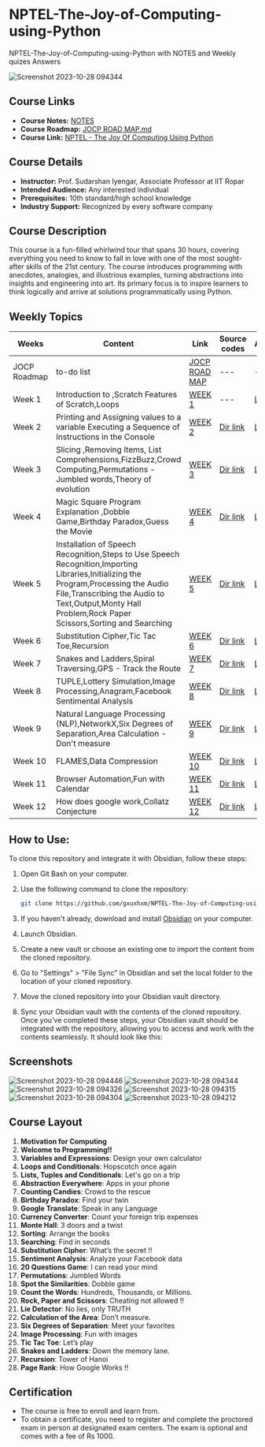 # NPTEL-The-Joy-of-Computing-using-Python
NPTEL-The-Joy-of-Computing-using-Python with NOTES and Weekly quizes Answers 

![Screenshot 2023-10-28 094344](https://github.com/gxuxhxm/NPTEL-The-Joy-of-Computing-using-Python/assets/114379335/9afefd12-5e07-40f2-b3c0-f0053e3dbf46)

## Course Links

- **Course Notes:** [NOTES](https://github.com/gxuxhxm/NPTEL-The-Joy-of-Computing-using-Python/tree/main/NOTES)
- **Course Roadmap:** [JOCP ROAD MAP.md](https://github.com/gxuxhxm/NPTEL-The-Joy-of-Computing-using-Python/blob/main/JOCP%20ROAD%20MAP.md)
- **Course Link:** [NPTEL - The Joy Of Computing Using Python](https://onlinecourses.nptel.ac.in/noc23_cs108/course)

## Course Details

- **Instructor:** Prof. Sudarshan Iyengar, Associate Professor at IIT Ropar
- **Intended Audience:** Any interested individual
- **Prerequisites:** 10th standard/high school knowledge
- **Industry Support:** Recognized by every software company

## Course Description

This course is a fun-filled whirlwind tour that spans 30 hours, covering everything you need to know to fall in love with one of the most sought-after skills of the 21st century. The course introduces programming with anecdotes, analogies, and illustrious examples, turning abstractions into insights and engineering into art. Its primary focus is to inspire learners to think logically and arrive at solutions programmatically using Python.

## Weekly Topics

| Weeks | Content | Link | Source codes | Assignments |
| ----- | ------- | ---- | ------------ | ----------- |
| JOCP Roadmap | to-do list | [JOCP ROAD MAP](https://github.com/gxuxhxm/NPTEL-The-Joy-of-Computing-using-Python/blob/main/JOCP%20ROAD%20MAP.md?plain=1) | --- | --- |
| Week 1 | Introduction to ,Scratch Features of Scratch,Loops| [WEEK 1](https://github.com/gxuxhxm/NPTEL-The-Joy-of-Computing-using-Python/blob/main/NOTES/WEEK%201.md) | --- |  [LINK](https://github.com/gxuxhxm/NPTEL-The-Joy-of-Computing-using-Python/blob/main/Assignments/WEEK%201.md) |
| Week 2 | Printing and Assigning values to a variable Executing a Sequence of Instructions in the Console | [WEEK 2](https://github.com/gxuxhxm/NPTEL-The-Joy-of-Computing-using-Python/blob/main/NOTES/WEEK%202.md) | [Dir link](https://github.com/gxuxhxm/NPTEL-The-Joy-of-Computing-using-Python/tree/main/Source-codes/WEEK%202) |  [LINK](https://github.com/gxuxhxm/NPTEL-The-Joy-of-Computing-using-Python/blob/main/Assignments/WEEK%202.md) |
| Week 3 | Slicing ,Removing Items, List Comprehensions,FizzBuzz,Crowd Computing,Permutations - Jumbled words,Theory of evolution | [WEEK 3](https://github.com/gxuxhxm/NPTEL-The-Joy-of-Computing-using-Python/blob/main/NOTES/WEEK%203.md) | [Dir link](https://github.com/gxuxhxm/NPTEL-The-Joy-of-Computing-using-Python/tree/main/Source-codes/WEEK%203) |  [LINK](https://github.com/gxuxhxm/NPTEL-The-Joy-of-Computing-using-Python/blob/main/Assignments/WEEK%203.md) |
| Week 4 | Magic Square Program Explanation ,Dobble Game,Birthday Paradox,Guess the Movie | [WEEK 4](https://github.com/gxuxhxm/NPTEL-The-Joy-of-Computing-using-Python/blob/main/NOTES/WEEK%204.md) | [Dir link](https://github.com/gxuxhxm/NPTEL-The-Joy-of-Computing-using-Python/tree/main/Source-codes/WEEK%204) |  [LINK](https://github.com/gxuxhxm/NPTEL-The-Joy-of-Computing-using-Python/blob/main/Assignments/WEEK%204.md) |
| Week 5 | Installation of Speech Recognition,Steps to Use Speech Recognition,Importing Libraries,Initializing the Program,Processing the Audio File,Transcribing the Audio to Text,Output,Monty Hall Problem,Rock Paper Scissors,Sorting and Searching | [WEEK 5](https://github.com/gxuxhxm/NPTEL-The-Joy-of-Computing-using-Python/blob/main/NOTES/WEEK%205.md) | [Dir link](https://github.com/gxuxhxm/NPTEL-The-Joy-of-Computing-using-Python/tree/main/Source-codes/WEEK%205) |  [LINK](https://github.com/gxuxhxm/NPTEL-The-Joy-of-Computing-using-Python/blob/main/Assignments/WEEK%205.md) |
| Week 6 | Substitution Cipher,Tic Tac Toe,Recursion | [WEEK 6](https://github.com/gxuxhxm/NPTEL-The-Joy-of-Computing-using-Python/blob/main/NOTES/WEEK%206.md) | [Dir link](https://github.com/gxuxhxm/NPTEL-The-Joy-of-Computing-using-Python/tree/main/Source-codes/WEEK%206) |  [LINK](https://github.com/gxuxhxm/NPTEL-The-Joy-of-Computing-using-Python/blob/main/Assignments/WEEK%206.md) |
| Week 7 | Snakes and Ladders,Spiral Traversing,GPS - Track the Route | [WEEK 7](https://github.com/gxuxhxm/NPTEL-The-Joy-of-Computing-using-Python/blob/main/NOTES/WEEK%207.md) | [Dir link](https://github.com/gxuxhxm/NPTEL-The-Joy-of-Computing-using-Python/tree/main/Source-codes/WEEK%207) |  [LINK](https://github.com/gxuxhxm/NPTEL-The-Joy-of-Computing-using-Python/blob/main/Assignments/WEEK%207.md) |
| Week 8 | TUPLE,Lottery Simulation,Image Processing,Anagram,Facebook Sentimental Analysis | [WEEK 8](https://github.com/gxuxhxm/NPTEL-The-Joy-of-Computing-using-Python/blob/main/NOTES/WEEK%208.md) | [Dir link](https://github.com/gxuxhxm/NPTEL-The-Joy-of-Computing-using-Python/tree/main/Source-codes/WEEK%208) |  [LINK](https://github.com/gxuxhxm/NPTEL-The-Joy-of-Computing-using-Python/blob/main/Assignments/WEEK%208.md) |
| Week 9 | Natural Language Processing (NLP),NetworkX,Six Degrees of Separation,Area Calculation - Don't measure | [WEEK 9](https://github.com/gxuxhxm/NPTEL-The-Joy-of-Computing-using-Python/blob/main/NOTES/WEEK%209.md) | [Dir link](https://github.com/gxuxhxm/NPTEL-The-Joy-of-Computing-using-Python/tree/main/Source-codes/WEEK%209) |  [LINK](https://github.com/gxuxhxm/NPTEL-The-Joy-of-Computing-using-Python/blob/main/Assignments/WEEK%209.md) |
| Week 10 | FLAMES,Data Compression | [WEEK 10](https://github.com/gxuxhxm/NPTEL-The-Joy-of-Computing-using-Python/blob/main/NOTES/WEEK%2010.md) | [Dir link](https://github.com/gxuxhxm/NPTEL-The-Joy-of-Computing-using-Python/tree/main/Source-codes/WEEK%2010) |  [LINK](https://github.com/gxuxhxm/NPTEL-The-Joy-of-Computing-using-Python/blob/main/Assignments/WEEK%2010.md) |
| Week 11 | Browser Automation,Fun with Calendar | [WEEK 11](https://github.com/gxuxhxm/NPTEL-The-Joy-of-Computing-using-Python/blob/main/NOTES/WEEK%2011.md) | [Dir link](https://github.com/gxuxhxm/NPTEL-The-Joy-of-Computing-using-Python/tree/main/Source-codes/WEEK%2011) |  [LINK](https://github.com/gxuxhxm/NPTEL-The-Joy-of-Computing-using-Python/blob/main/Assignments/WEEK%2011.md) |
| Week 12 | How does google work,Collatz Conjecture | [WEEK 12](https://github.com/gxuxhxm/NPTEL-The-Joy-of-Computing-using-Python/blob/main/NOTES/WEEK%2012.md) | [Dir link](https://github.com/gxuxhxm/NPTEL-The-Joy-of-Computing-using-Python/tree/main/Source-codes/WEEK%2012) |  [LINK](https://github.com/gxuxhxm/NPTEL-The-Joy-of-Computing-using-Python/blob/main/Assignments/WEEK%2012.md) |

## How to Use:
To clone this repository and integrate it with Obsidian, follow these steps:
1. Open Git Bash on your computer.
2. Use the following command to clone the repository:
   
    ```bash
    git clone https://github.com/gxuxhxm/NPTEL-The-Joy-of-Computing-using-Python.git
    ```

3. If you haven't already, download and install [Obsidian](https://obsidian.md/) on your computer.
4. Launch Obsidian.
5. Create a new vault or choose an existing one to import the content from the cloned repository.
6. Go to "Settings" > "File Sync" in Obsidian and set the local folder to the location of your cloned repository.
7. Move the cloned repository into your Obsidian vault directory.
8. Sync your Obsidian vault with the contents of the cloned repository.
Once you've completed these steps, your Obsidian vault should be integrated with the repository, allowing you to access and work with the contents seamlessly. It should look like this:
## Screenshots

![Screenshot 2023-10-28 094446](https://github.com/gxuxhxm/NPTEL-The-Joy-of-Computing-using-Python/assets/114379335/b5dd3641-93a2-499b-aaf2-8a85ad4bfdf4)
![Screenshot 2023-10-28 094344](https://github.com/gxuxhxm/NPTEL-The-Joy-of-Computing-using-Python/assets/114379335/9afefd12-5e07-40f2-b3c0-f0053e3dbf46)
![Screenshot 2023-10-28 094326](https://github.com/gxuxhxm/NPTEL-The-Joy-of-Computing-using-Python/assets/114379335/c192be11-e667-404e-b56c-96cbf5fa9cc7)
![Screenshot 2023-10-28 094315](https://github.com/gxuxhxm/NPTEL-The-Joy-of-Computing-using-Python/assets/114379335/8febbe07-18b5-4828-87c4-be9d4efbe76b)
![Screenshot 2023-10-28 094304](https://github.com/gxuxhxm/NPTEL-The-Joy-of-Computing-using-Python/assets/114379335/b416ed4e-05f3-4293-9e42-f7a786f58efc)
![Screenshot 2023-10-28 094212](https://github.com/gxuxhxm/NPTEL-The-Joy-of-Computing-using-Python/assets/114379335/b677c01e-b6a1-4569-85ff-d57802ae3954)

## Course Layout

1. **Motivation for Computing**
2. **Welcome to Programming!!**
3. **Variables and Expressions**: Design your own calculator
4. **Loops and Conditionals**: Hopscotch once again
5. **Lists, Tuples and Conditionals**: Let's go on a trip
6. **Abstraction Everywhere**: Apps in your phone
7. **Counting Candies**: Crowd to the rescue
8. **Birthday Paradox**: Find your twin
9. **Google Translate**: Speak in any Language
10. **Currency Converter**: Count your foreign trip expenses
11. **Monte Hall**: 3 doors and a twist
12. **Sorting**: Arrange the books
13. **Searching**: Find in seconds
14. **Substitution Cipher**: What’s the secret !!
15. **Sentiment Analysis**: Analyze your Facebook data
16. **20 Questions Game**: I can read your mind
17. **Permutations**: Jumbled Words
18. **Spot the Similarities**: Dobble game
19. **Count the Words**: Hundreds, Thousands, or Millions.
20. **Rock, Paper and Scissors**: Cheating not allowed !!
21. **Lie Detector**: No lies, only TRUTH
22. **Calculation of the Area**: Don’t measure.
23. **Six Degrees of Separation**: Meet your favorites
24. **Image Processing**: Fun with images
25. **Tic Tac Toe**: Let’s play
26. **Snakes and Ladders**: Down the memory lane.
27. **Recursion**: Tower of Hanoi
28. **Page Rank**: How Google Works !!

## Certification

- The course is free to enroll and learn from.
- To obtain a certificate, you need to register and complete the proctored exam in person at designated exam centers. The exam is optional and comes with a fee of Rs 1000.


